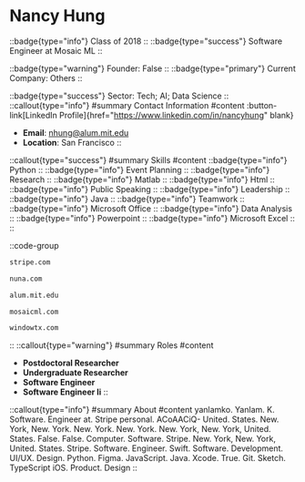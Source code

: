 # Nancy Hung
::badge{type="info"}
Class of 2018
::
::badge{type="success"}
Software Engineer at Mosaic ML
::

::badge{type="warning"}
Founder: False
::
::badge{type="primary"}
Current Company: Others
::

::badge{type="success"}
Sector: Tech; AI; Data Science
::
::callout{type="info"}
#summary
Contact Information
#content
:button-link[LinkedIn Profile]{href="https://www.linkedin.com/in/nancyhung" blank}
- **Email**: nhung@alum.mit.edu
- **Location**: San Francisco
::

::callout{type="success"}
#summary
Skills
#content
::badge{type="info"}
Python
::
::badge{type="info"}
Event Planning
::
::badge{type="info"}
Research
::
::badge{type="info"}
Matlab
::
::badge{type="info"}
Html
::
::badge{type="info"}
Public Speaking
::
::badge{type="info"}
Leadership
::
::badge{type="info"}
Java
::
::badge{type="info"}
Teamwork
::
::badge{type="info"}
Microsoft Office
::
::badge{type="info"}
Data Analysis
::
::badge{type="info"}
Powerpoint
::
::badge{type="info"}
Microsoft Excel
::
::

::code-group
```bash [Stripe]
stripe.com
```
```bash [Nuna Incorporated]
nuna.com
```
```bash [MIT Alumni Association]
alum.mit.edu
```
```bash [Mosaic ML]
mosaicml.com
```
```bash [Window Therapeutics,]
windowtx.com
```
::
::callout{type="warning"}
#summary
Roles
#content
- **Postdoctoral Researcher**
- **Undergraduate Researcher**
- **Software Engineer**
- **Software Engineer Ii**
::

::callout{type="info"}
#summary
About
#content
yanlamko. Yanlam. K. Software. Engineer at. Stripe personal. ACoAACiQ- United. States. New. York, New. York. New. York. New. York. New. York, New. York, United. States. False. False. Computer. Software. Stripe. New. York, New. York, United. States. Stripe. Software. Engineer. Swift. Software. Development. UI/UX. Design. Python. Figma. JavaScript. Java. Xcode. True. Git. Sketch. TypeScript iOS. Product. Design
::
